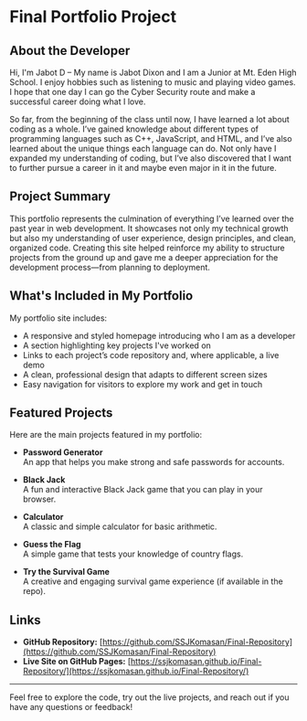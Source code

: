 # Final Portfolio Project

## About the Developer

Hi, I'm Jabot D – My name is Jabot Dixon and I am a Junior at Mt. Eden High School. I enjoy hobbies such as listening to music and playing video games. I hope that one day I can go the Cyber Security route and make a successful career doing what I love.

So far, from the beginning of the class until now, I have learned a lot about coding as a whole. I’ve gained knowledge about different types of programming languages such as C++, JavaScript, and HTML, and I’ve also learned about the unique things each language can do. Not only have I expanded my understanding of coding, but I’ve also discovered that I want to further pursue a career in it and maybe even major in it in the future.

## Project Summary

This portfolio represents the culmination of everything I’ve learned over the past year in web development. It showcases not only my technical growth but also my understanding of user experience, design principles, and clean, organized code. Creating this site helped reinforce my ability to structure projects from the ground up and gave me a deeper appreciation for the development process—from planning to deployment.

## What's Included in My Portfolio

My portfolio site includes:
- A responsive and styled homepage introducing who I am as a developer
- A section highlighting key projects I've worked on
- Links to each project’s code repository and, where applicable, a live demo
- A clean, professional design that adapts to different screen sizes
- Easy navigation for visitors to explore my work and get in touch

## Featured Projects

Here are the main projects featured in my portfolio:

- **Password Generator**  
  An app that helps you make strong and safe passwords for accounts.

- **Black Jack**  
  A fun and interactive Black Jack game that you can play in your browser.

- **Calculator**  
  A classic and simple calculator for basic arithmetic.

- **Guess the Flag**  
  A simple game that tests your knowledge of country flags.

- **Try the Survival Game**  
  A creative and engaging survival game experience (if available in the repo).

## Links

- **GitHub Repository:** [https://github.com/SSJKomasan/Final-Repository](https://github.com/SSJKomasan/Final-Repository)
- **Live Site on GitHub Pages:** [https://ssjkomasan.github.io/Final-Repository/](https://ssjkomasan.github.io/Final-Repository/)

---

Feel free to explore the code, try out the live projects, and reach out if you have any questions or feedback!
